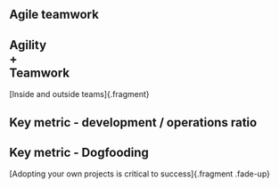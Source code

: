 ## Agile teamwork

## Agility <br/> + <br/>Teamwork

[Inside and outside teams]{.fragment}

## Key metric - development / operations ratio

## Key metric - Dogfooding
[Adopting your own projects is critical to success]{.fragment .fade-up}


